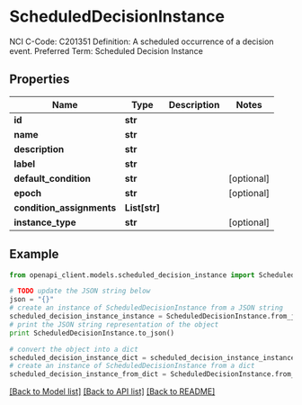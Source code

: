 # ScheduledDecisionInstance

NCI C-Code: C201351 Definition: A scheduled occurrence of a decision event. Preferred Term: Scheduled Decision Instance

## Properties
Name | Type | Description | Notes
------------ | ------------- | ------------- | -------------
**id** | **str** |  | 
**name** | **str** |  | 
**description** | **str** |  | 
**label** | **str** |  | 
**default_condition** | **str** |  | [optional] 
**epoch** | **str** |  | [optional] 
**condition_assignments** | **List[str]** |  | 
**instance_type** | **str** |  | [optional] 

## Example

```python
from openapi_client.models.scheduled_decision_instance import ScheduledDecisionInstance

# TODO update the JSON string below
json = "{}"
# create an instance of ScheduledDecisionInstance from a JSON string
scheduled_decision_instance_instance = ScheduledDecisionInstance.from_json(json)
# print the JSON string representation of the object
print ScheduledDecisionInstance.to_json()

# convert the object into a dict
scheduled_decision_instance_dict = scheduled_decision_instance_instance.to_dict()
# create an instance of ScheduledDecisionInstance from a dict
scheduled_decision_instance_from_dict = ScheduledDecisionInstance.from_dict(scheduled_decision_instance_dict)
```
[[Back to Model list]](../README.md#documentation-for-models) [[Back to API list]](../README.md#documentation-for-api-endpoints) [[Back to README]](../README.md)


